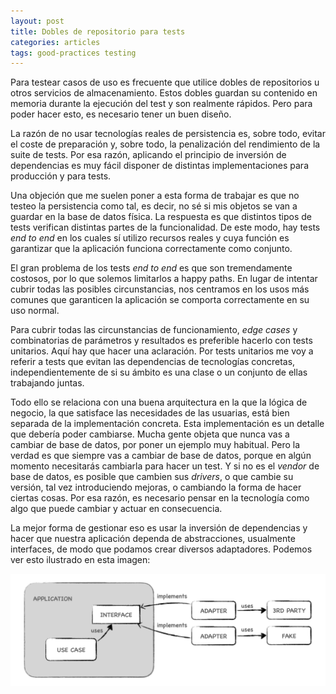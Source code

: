 ```yaml
---
layout: post
title: Dobles de repositorio para tests
categories: articles
tags: good-practices testing
---
```


Para testear casos de uso es frecuente que utilice dobles de repositorios u otros servicios de almacenamiento. Estos dobles guardan su contenido en memoria durante la ejecución del test y son realmente rápidos. Pero para poder hacer esto, es necesario tener un buen diseño.

La razón de no usar tecnologías reales de persistencia es, sobre todo, evitar el coste de preparación y, sobre todo, la penalización del rendimiento de la suite de tests. Por esa razón, aplicando el principio de inversión de dependencias es muy fácil disponer de distintas implementaciones para producción y para tests.

Una objeción que me suelen poner a esta forma de trabajar es que no testeo la persistencia como tal, es decir, no sé si mis objetos se van a guardar en la base de datos física. La respuesta es que distintos tipos de tests verifican distintas partes de la funcionalidad. De este modo, hay tests _end to end_ en los cuales sí utilizo recursos reales y cuya función es garantizar que la aplicación funciona correctamente como conjunto.

El gran problema de los tests _end to end_ es que son tremendamente costosos, por lo que solemos limitarlos a happy paths. En lugar de intentar cubrir todas las posibles circunstancias, nos centramos en los usos más comunes que garanticen la aplicación se comporta correctamente en su uso normal.

Para cubrir todas las circunstancias de funcionamiento, _edge cases_ y combinatorias de parámetros y resultados es preferible hacerlo con tests unitarios. Aquí hay que hacer una aclaración. Por tests unitarios me voy a referir a tests que evitan las dependencias de tecnologías concretas, independientemente de si su ámbito es una clase o un conjunto de ellas trabajando juntas.

Todo ello se relaciona con una buena arquitectura en la que la lógica de negocio, la que satisface las necesidades de las usuarias, está bien separada de la implementación concreta. Esta implementación es un detalle que debería poder cambiarse. Mucha gente objeta que nunca vas a cambiar de base de datos, por poner un ejemplo muy habitual. Pero la verdad es que siempre vas a cambiar de base de datos, porque en algún momento necesitarás cambiarla para hacer un test. Y si no es el _vendor_ de base de datos, es posible que cambien sus _drivers_, o que cambie su versión, tal vez introduciendo mejoras, o cambiando la forma de hacer ciertas cosas. Por esa razón, es necesario pensar en la tecnología como algo que puede cambiar y actuar en consecuencia.

La mejor forma de gestionar eso es usar la inversión de dependencias y hacer que nuestra aplicación dependa de abstracciones, usualmente interfaces, de modo que podamos crear diversos adaptadores. Podemos ver esto ilustrado en esta imagen:

![Diagrama mostrando un patrón port and adapters en el que un caso de uso depende de una interfaz implementada por dos adaptadores](/assets/images/faking_repositories/invert_dependencies.png)

